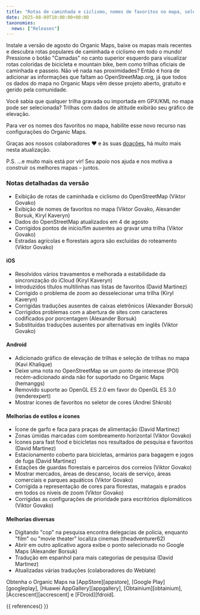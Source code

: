 ```yaml
---
title: "Rotas de caminhada e ciclismo, nomes de favoritos no mapa, seleção de trilhas, gráfico de elevação e mais na versão de agosto"
date: 2025-08-09T10:00:00+00:00
taxonomies:
  news: ["Releases"]
---
```


Instale a versão de agosto do Organic Maps, baixe os mapas mais recentes e descubra rotas populares de caminhada e ciclismo em todo o mundo! Pressione o botão "Camadas" no canto superior esquerdo para visualizar rotas coloridas de bicicleta e mountain bike, bem como trilhas oficiais de caminhada e passeio. Não vê nada nas proximidades? Então é hora de adicionar as informações que faltam ao OpenStreetMap.org, já que todos os dados do mapa no Organic Maps vêm desse projeto aberto, gratuito e gerido pela comunidade.

Você sabia que qualquer trilha gravada ou importada em GPX/KML no mapa pode ser selecionada? Trilhas com dados de altitude exibirão seu gráfico de elevação.

Para ver os nomes dos favoritos no mapa, habilite esse novo recurso nas configurações do Organic Maps.

Graças aos nossos colaboradores ❤️ e às suas [doações](@/donate/index.pt-BR.md), há muito mais nesta atualização.

P.S. ...e muito mais está por vir! Seu apoio nos ajuda e nos motiva a construir os melhores mapas – juntos.

### Notas detalhadas da versão

- Exibição de rotas de caminhada e ciclismo do OpenStreetMap (Viktor Govako)
- Exibição de nomes de favoritos no mapa (Viktor Govako, Alexander Borsuk, Kiryl Kaveryn)
- Dados do OpenStreetMap atualizados em 4 de agosto
- Corrigidos pontos de início/fim ausentes ao gravar uma trilha (Viktor Govako)
- Estradas agrícolas e florestais agora são excluídas do roteamento (Viktor Govako)

#### iOS
- Resolvidos vários travamentos e melhorada a estabilidade da sincronização do iCloud (Kiryl Kaveryn)
- Introduzidos títulos multilinhas nas listas de favoritos (David Martinez)
- Corrigido o problema de zoom ao desselecionar uma trilha (Kiryl Kaveryn)
- Corrigidas traduções ausentes de caixas eletrônicos (Alexander Borsuk)
- Corrigidos problemas com a abertura de sites com caracteres codificados por porcentagem (Alexander Borsuk)
- Substituídas traduções ausentes por alternativas em inglês (Viktor Govako)

#### Android
- Adicionado gráfico de elevação de trilhas e seleção de trilhas no mapa (Kavi Khalique)
- Deixe uma nota no OpenStreetMap se um ponto de interesse (POI) recém-adicionado ainda não for suportado no Organic Maps (hemanggs)
- Removido suporte ao OpenGL ES 2.0 em favor do OpenGL ES 3.0 (renderexpert)
- Mostrar ícones de favoritos no seletor de cores (Andrei Shkrob)

#### Melhorias de estilos e ícones
- Ícone de garfo e faca para praças de alimentação (David Martinez)
- Zonas úmidas marcadas com sombreamento horizontal (Viktor Govako)
- Ícones para fast food e bicicletas nos resultados de pesquisa e favoritos (David Martinez)
- Estacionamento coberto para bicicletas, armários para bagagem e jogos de fuga (David Martinez)
- Estações de guardas florestais e parceiros dos correios (Viktor Govako)
- Mostrar mercados, áreas de descanso, locais de serviço, áreas comerciais e parques aquáticos (Viktor Govako)
- Corrigida a representação de cores para florestas, matagais e prados em todos os níveis de zoom (Viktor Govako)
- Corrigidas as configurações de prioridade para escritórios diplomáticos (Viktor Govako)

#### Melhorias diversas
- Digitando "cop" na pesquisa encontra delegacias de polícia, enquanto "film" ou "movie theater" localiza cinemas (theadventurer62)
- Abrir em outro aplicativo agora exibe o ponto selecionado no Google Maps (Alexander Borsuk)
- Tradução em espanhol para mais categorias de pesquisa (David Martinez)
- Atualizadas várias traduções (colaboradores do Weblate)

Obtenha o Organic Maps na [AppStore][appstore], [Google Play][googleplay], [Huawei AppGallery][appgallery], [Obtainium][obtainium], [Accrescent][accrescent] e [FDroid][fdroid].

{{ references() }}
